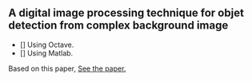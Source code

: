 ## A digital image processing technique for objet detection from complex background image 
- [] Using Octave.
- [] Using Matlab.

Based on this paper, [See the paper.](https://www.sciencedirect.com/science/article/pii/S1877705812025684)

